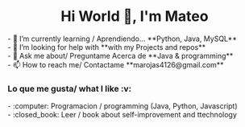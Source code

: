 <h1 align="center">Hi World 👋, I'm Mateo</h1>
- 🌱 I’m currently learning / Aprendiendo... **Python, Java, MySQL**
<br>
- 🤝 I’m looking for help with **with my Projects and repos**
<br>
- 💬 Ask me about/ Preguntame Acerca de **Java & programming**
<br>
- 📫 How to reach me/ Contactame **marojas4126@gmail.com**
<br>
<h3>Lo que me gusta/ what I like 	:v: </h3>
- :computer: Programacion / programming (Java, Python, Javascript)
<br>
- :closed_book: Leer / book about self-improvement and ttechnology

